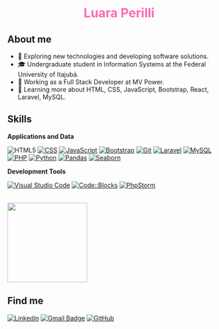<h1 align="center" style="color: #ff69b2;">Luara Perilli</h1>

## About me

- 🤔 Exploring new technologies and developing software solutions.
- 🎓 Undergraduate student in Information Systems at the Federal University of Itajubá.
- 💼 Working as a Full Stack Developer at MV Power.
- 🌱 Learning more about HTML, CSS, JavaScript, Bootstrap, React, Laravel, MySQL.

## Skills

**Applications and Data**

![HTML5](https://img.shields.io/badge/-HTML5-333333?style=flat&logo=HTML5&logoColor=E34F26)
[![CSS](https://img.shields.io/badge/-CSS-333333?style=flat&logo=CSS3&logoColor=1572B6)](https://developer.mozilla.org/en-US/docs/Web/CSS)
[![JavaScript](https://img.shields.io/badge/-JavaScript-333333?style=flat&logo=javascript)](https://developer.mozilla.org/en-US/docs/Web/JavaScript)
[![Bootstrap](https://img.shields.io/badge/-Bootstrap-333333?style=flat&logo=bootstrap&logoColor=563D7C)](https://getbootstrap.com/)
[![Git](https://img.shields.io/badge/-Git-333333?style=flat&logo=git)](https://git-scm.com/)
[![Laravel](https://img.shields.io/badge/-Laravel-333333?style=flat&logo=laravel)](https://laravel.com/)
[![MySQL](https://img.shields.io/badge/-MySQL-333333?style=flat&logo=mysql)](https://www.mysql.com/)
[![PHP](https://img.shields.io/badge/-PHP-333333?style=flat&logo=php)](https://www.php.net/)
[![Python](https://img.shields.io/badge/-Python-333333?style=flat&logo=python)](https://www.python.org/)
[![Pandas](https://img.shields.io/badge/-Pandas-333333?style=flat&logo=pandas)](https://pandas.pydata.org/)
[![Seaborn](https://img.shields.io/badge/-Seaborn-333333?style=flat&logo=seaborn)](https://seaborn.pydata.org/)

**Development Tools**

[![Visual Studio Code](https://img.shields.io/badge/-Visual%20Studio%20Code-333333?style=flat&logo=visual-studio-code&logoColor=007ACC)](https://code.visualstudio.com/)
[![Code::Blocks](https://img.shields.io/badge/-Code::Blocks-333333?style=flat&logo=codeblocks)](http://www.codeblocks.org/)
[![PhpStorm](https://img.shields.io/badge/-PhpStorm-333333?style=flat&logo=phpstorm)](https://www.jetbrains.com/phpstorm/)

<br/>

<a href="https://github.com/luaraperilli" title="Luara's Profile">
  <img height="180em" src="https://github-readme-stats.vercel.app/api?username=luaraperilli&theme=dracula&show_icons=true" />
</a>

## Find me

[![Linkedin](https://img.shields.io/badge/-luara--perilli-33672022a-blue?style=flat-square&logo=Linkedin&logoColor=white&link=https://www.linkedin.com/in/luara-perilli-33672022a/?utm_source=share&utm_campaign=share_via&utm_content=profile&utm_medium=ios_app)](https://www.linkedin.com/in/luara-perilli-33672022a)
[![Gmail Badge](https://img.shields.io/badge/-luaraperilli%40hotmail.com-006bed?style=flat-square&logo=Gmail&logoColor=white&link=mailto:luaraperilli@hotmail.com)](mailto:luaraperilli@hotmail.com)
[![GitHub](https://img.shields.io/github/followers/luaraperilli?label=follow&style=social)](https://github.com/luaraperilli)
